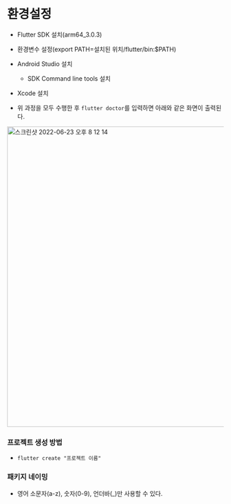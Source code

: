 # 환경설정
- Flutter SDK 설치(arm64_3.0.3)
- 환경변수 설정(export PATH=설치된 위치/flutter/bin:$PATH)
- Android Studio 설치
    - SDK Command line tools 설치
- Xcode 설치

- 위 과정을 모두 수행한 후 ```flutter doctor```를 입력하면 아래와 같은 화면이 출력된다.
<img width="697" alt="스크린샷 2022-06-23 오후 8 12 14" src="https://user-images.githubusercontent.com/26789278/175285918-115a575c-612c-427f-b203-a42ca5383135.png">

### 프로젝트 생성 방법
- ```flutter create "프로젝트 이름"```

### 패키지 네이밍
- 영어 소문자(a-z), 숫자(0-9), 언더바(_)만 사용할 수 있다.
